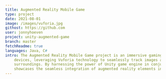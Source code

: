 ```yaml
---
title: Augmented Reality Mobile Game
type: project
date: 2021-08-01
image: /images/vuforia.jpg
githost: https://github.com
user: jonnyhoeven
project: unity-augmented-game
branch: master
fetchReadme: true
languages: Java, C#
intro: The Augmented Reality Mobile Game project is an immersive gaming experience designed specifically for Android
    devices, leveraging Vuforia technology to seamlessly track images and overlay dynamic 3D models onto real-world
    surroundings. By harnessing the power of Unity game engine in conjunction with Vuforia imaging SDK, this project
    showcases the seamless integration of augmented reality elements into the gaming realm.
---
```

<script setup>
import ArticleItem from '/components/ArticleItem.vue';
</script>
<ArticleItem :frontmatter="$frontmatter"/>

